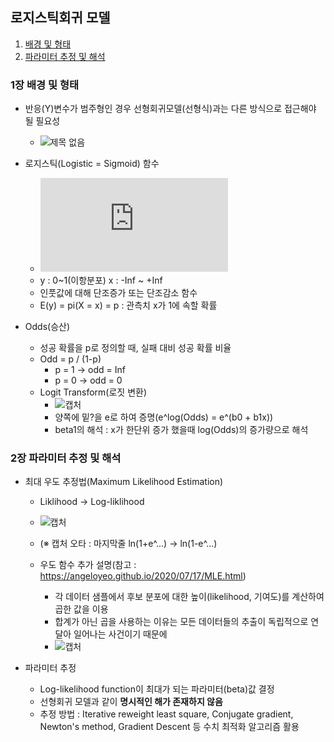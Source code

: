 ## 로지스틱회귀 모델
1. [배경 및 형태](#1장-배경-및-형태)   
2. [파라미터 추정 및 해석](#2장-파라미터-추정-및-해석)   

### 1장 배경 및 형태
- 반응(Y)변수가 범주형인 경우 선형회귀모델(선형식)과는 다른 방식으로 접근해야 될 필요성
  - ![제목 없음](https://user-images.githubusercontent.com/43491168/109424264-58143f80-7a26-11eb-86a5-e6c06a89d560.png)

- 로지스틱(Logistic = Sigmoid) 함수
  - ![로지스틱 수식](https://latex.codecogs.com/gif.latex?f%28x%29%20%3D%20%5Cfrac%7B1%7D%7B1%20&plus;%20e%5E%7B-%28%5Cbeta%20_%7B0%7D&plus;%5Cbeta%20_%7B1%7Dx%29%7D%7D)   
  - y : 0~1(이항분포) x : -Inf ~ +Inf
  - 인풋값에 대해 단조증가 또는 단조감소 함수
  - E(y) = pi(X = x) = p : 관측치 x가 1에 속할 확률

- Odds(승산)
  - 성공 확률을 p로 정의할 때, 실패 대비 성공 확률 비율
  - Odd = p / (1-p)
    - p = 1 -> odd = Inf
    - p = 0 -> odd = 0
  - Logit Transform(로짓 변환)
    - ![캡처](https://user-images.githubusercontent.com/43491168/109462711-432bc080-7aa7-11eb-9fff-fad68149502b.PNG)    
    - 양쪽에 밑?을 e로 하여 증명(e^log(Odds) = e^(b0 + b1x))
    - beta1의 해석 : x가 한단위 증가 했을때 log(Odds)의 증가량으로 해석
### 2장 파라미터 추정 및 해석
- 최대 우도 추정법(Maximum Likelihood Estimation)
  - Liklihood -> Log-liklihood
  - ![캡처](https://user-images.githubusercontent.com/43491168/109467493-97866e80-7aae-11eb-8a4c-882340f436c0.PNG)
  - (※ 캡처 오타 : 마지막줄 ln(1+e^...) -> ln(1-e^...)

  - 우도 함수 추가 설명(참고 : https://angeloyeo.github.io/2020/07/17/MLE.html)
    - 각 데이터 샘플에서 후보 분포에 대한 높이(likelihood, 기여도)를 계산하여 곱한 값을 이용
    - 합계가 아닌 곱을 사용하는 이유는 모든 데이터들의 추출이 독립적으로 연달아 일어나는 사건이기 때문에
    - ![캡처](https://user-images.githubusercontent.com/43491168/109473384-90fbf500-7ab6-11eb-9c3f-d71102df8d96.PNG)    

- 파라미터 추정
  - Log-likelihood function이 최대가 되는 파라미터(beta)값 결정
  - 선형회귀 모델과 같이 **명시적인 해가 존재하지 않음**
  - 추정 방법 : Iterative reweight least square, Conjugate gradient, Newton's method, Gradient Descent 등 수치 최적화 알고리즘 활용


